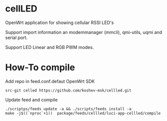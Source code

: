 # cellLED
OpenWrt  application for showing cellular RSSI LED's

Support import information an modemmanager (mmcli), qmi-utils, uqmi and serial port.

Support LED Linear and RGB PWM modes.

# How-To compile

Add repo in feed.conf.defaut OpenWrt SDK 
```
src-git celled https://github.com/koshev-msk/cellled.git
```
Update feed and compile
```
./scriptps/feeds update -a && ./scripts/feeds install -a
make -j$((`nproc`+1))  package/feeds/cellled/luci-app-cellled/compile
```
